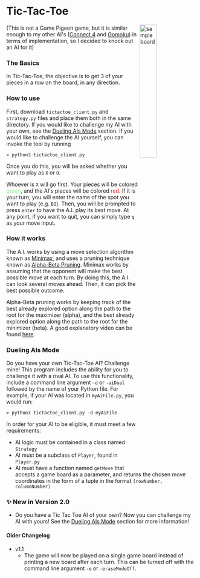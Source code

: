 # Tic-Tac-Toe  
<img src="https://github.com/k-gerner/Game-Pigeon-Solvers/blob/master/Images/Tic%20Tac%20Toe/sampleBoardOutput.png" alt = "sample board" width="30%" align = "right">  

(This is not a Game Pigeon game, but it is similar enough to my 
other AI's ([Connect 4](https://github.com/k-gerner/Game-Pigeon-Solvers/tree/master/Connect%204%20AI) 
and [Gomoku](https://github.com/k-gerner/Game-Pigeon-Solvers/tree/master/Gomoku%20AI)) 
in terms of implementation, so I decided to knock out an AI for it)  

### The Basics  
In Tic-Tac-Toe, the objective is to get 3 of your pieces in a 
row on the board, in any direction.  
### How to use  
First, download `tictactoe_client.py` and `strategy.py` files and 
place them both in the same directory. If you would like to challenge 
my AI with your own, see the [Dueling AIs Mode](https://github.com/k-gerner/Game-Pigeon-Solvers/tree/master/Tic%20Tac%20Toe%20AI#dueling-ais-mode) 
section. If you would like to challenge the AI yourself, you can 
invoke the tool by running  
```
> python3 tictactoe_client.py
```
Once you do this, you will be asked whether you want to play as `X` 
or `O`. 

Whoever is `X` will go first. Your pieces will be colored 
<span style="color:lightgreen">green</span>, and the AI's pieces 
will be colored <span style="color:red">red</span>. If it is your 
turn, you will enter the name of the spot you want to play (e.g. 
`B2`). Then, you will be prompted to press `enter` to have the A.I. 
play its best move. At any point, if you want to quit, you can simply 
type `q` as your move input.

### How it works
The A.I. works by using a move selection algorithm known as [Minimax](https://en.wikipedia.org/wiki/Minimax), and uses a pruning technique known as [Alpha-Beta Pruning](https://en.wikipedia.org/wiki/Alpha%E2%80%93beta_pruning). Minimax works by assuming that the opponent will make the best possible move at each turn. By doing this, the A.I. can look several moves ahead. Then, it can pick the best possible outcome.  

Alpha-Beta pruning works by keeping track of the best already 
explored option along the path to the root for the maximizer 
(alpha), and the best already explored option along the path to 
the root for the minimizer (beta). A good explanatory video can 
be found [here](https://www.youtube.com/watch?v=xBXHtz4Gbdo&ab_channel=CS188Spring2013).

### Dueling AIs Mode
Do you have your own Tic-Tac-Toe AI? Challenge mine! This program 
includes the ability for you to challenge it with a rival AI. To 
use this functionality, include a command line argument `-d` or 
`-aiDuel` followed by the name of your Python file. For example, if 
your AI was located in `myAiFile.py`, you would run:
```
> python3 tictactoe_client.py -d myAiFile
```

In order for your AI to be eligible, it must meet a few requirements:
* AI logic must be contained in a class named `Strategy`
* AI must be a subclass of `Player`, found in `Player.py`
* AI must have a function named `getMove` that accepts a game board 
as a parameter, and returns the chosen move coordinates in the form of 
a tuple in the format `(rowNumber, columnNumber)`


### ✨ New in Version 2.0
* Do you have a Tic Tac Toe AI of your own? Now you can challenge my 
AI with yours! See the [Dueling AIs Mode](https://github.com/k-gerner/Game-Pigeon-Solvers/tree/master/Tic%20Tac%20Toe%20AI#dueling-ais-mode)
section for more information!
#### Older Changelog
* v1.1
  * The game will now be played on a single game board instead of 
  printing a new board after each turn. This can be turned off 
  with the command line argument `-e` or `-eraseModeOff`.
